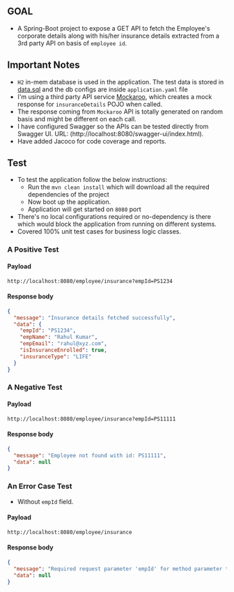 ## GOAL

* A Spring-Boot project to expose a GET API to fetch the Employee's corporate details along with his/her insurance
  details extracted from a 3rd party API on basis of `employee id`.

## Important Notes

* `H2` in-mem database is used in the application. The test data is stored in [data.sql](src/main/resources/data.sql) and the db
  configs are inside `application.yaml` file
* I'm using a third party API service [Mockaroo](https://www.mockaroo.com/), which creates a mock response
  for `insuranceDetails` POJO when called.
* The response coming from `Mockaroo` API is totally generated on random basis and might be different on each call.
* I have configured Swagger so the APIs can be tested directly from Swagger UI.
  URL: (http://localhost:8080/swagger-ui/index.html).
* Have added Jacoco for code coverage and reports.

## Test

* To test the application follow the below instructions:
    * Run the `mvn clean install` which will download all the required dependencies of the project
    * Now boot up the application.
    * Application will get started on `8080` port
* There's no local configurations required or no-dependency is there which would block the application from running on
  different systems.
* Covered 100% unit test cases for business logic classes.

### A Positive Test

#### Payload

```
http://localhost:8080/employee/insurance?empId=PS1234
```

#### Response body

```json
{
  "message": "Insurance details fetched successfully",
  "data": {
    "empId": "PS1234",
    "empName": "Rahul Kumar",
    "empEmail": "rahul@xyz.com",
    "isInsuranceEnrolled": true,
    "insuranceType": "LIFE"
  }
}
```

### A Negative Test

#### Payload

```
http://localhost:8080/employee/insurance?empId=PS11111
```

#### Response body

```json
{
  "message": "Employee not found with id: PS11111",
  "data": null
}
```

### An Error Case Test

* Without `empId` field.

#### Payload

```
http://localhost:8080/employee/insurance
```

#### Response body

```json
{
  "message": "Required request parameter 'empId' for method parameter type String is not present",
  "data": null
}
```
